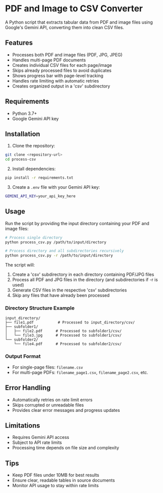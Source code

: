 # PDF and Image to CSV Converter

A Python script that extracts tabular data from PDF and image files using Google's Gemini API, converting them into clean CSV files.

## Features

- Processes both PDF and image files (PDF, JPG, JPEG)
- Handles multi-page PDF documents
- Creates individual CSV files for each page/image
- Skips already processed files to avoid duplicates
- Shows progress bar with page-level tracking
- Handles rate limiting with automatic retries
- Creates organized output in a 'csv' subdirectory

## Requirements

- Python 3.7+
- Google Gemini API key

## Installation

1. Clone the repository:
```bash
git clone <repository-url>
cd process-csv
```

2. Install dependencies:
```bash
pip install -r requirements.txt
```

3. Create a `.env` file with your Gemini API key:
```bash
GEMINI_API_KEY=your_api_key_here
```

## Usage

Run the script by providing the input directory containing your PDF and image files:

```bash
# Process single directory
python process_csv.py /path/to/input/directory

# Process directory and all subdirectories recursively
python process_csv.py -r /path/to/input/directory
```

The script will:
1. Create a 'csv' subdirectory in each directory containing PDF/JPG files
2. Process all PDF and JPG files in the directory (and subdirectories if -r is used)
3. Generate CSV files in the respective 'csv' subdirectories
4. Skip any files that have already been processed

### Directory Structure Example
```
input_directory/
├── file1.pdf           # Processed to input_directory/csv/
├── subfolder1/
│   ├── file2.pdf      # Processed to subfolder1/csv/
│   └── file3.jpg      # Processed to subfolder1/csv/
└── subfolder2/
    └── file4.pdf      # Processed to subfolder2/csv/
```

### Output Format

- For single-page files: `filename.csv`
- For multi-page PDFs: `filename_page1.csv`, `filename_page2.csv`, etc.

## Error Handling

- Automatically retries on rate limit errors
- Skips corrupted or unreadable files
- Provides clear error messages and progress updates

## Limitations

- Requires Gemini API access
- Subject to API rate limits
- Processing time depends on file size and complexity

## Tips

- Keep PDF files under 10MB for best results
- Ensure clear, readable tables in source documents
- Monitor API usage to stay within rate limits
